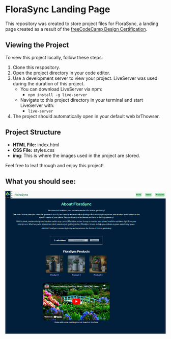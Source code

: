 # FloraSync Landing Page

This repository was created to store project files for FloraSync, a landing page created as a result of the [freeCodeCamp Design Certification](https://www.freecodecamp.org/learn/2022/responsive-web-design/).

## Viewing the Project

To view this project locally, follow these steps:

1. Clone this respository.
2. Open the project directory in your code editor.
3. Use a development server to view your project. LiveServer was used during the duration of this project.
   * You can download LiveServer via npm:
     * `npm install -g live-server`
   * Navigate to this project directory in your terminal and start LiveServer with:
     * `live-server`
4. The project should automatically open in your default web brThowser.

## Project Structure

- **HTML File:** index.html
- **CSS File:** styles.css
- **img**: This is where the images used in the project are stored.

Feel free to leaf through and enjoy this project!

## What you should see:

![1714368958292](image/README/1714368958292.png)
